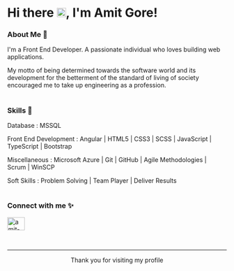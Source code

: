 # Hi there <img src="https://raw.githubusercontent.com/MartinHeinz/MartinHeinz/master/wave.gif" height="21">, I'm Amit Gore!

### About Me 🙌

I'm a Front End Developer. A passionate individual who loves building web applications.

My motto of being determined towards the software world and its development for the betterment of the standard of living of society encouraged me to take up engineering as a profession.

#

### Skills 🚀

Database : MSSQL

Front End Development : Angular | HTML5 | CSS3 | SCSS | JavaScript | TypeScript | Bootstrap

Miscellaneous : Microsoft Azure | Git | GitHub | Agile Methodologies | Scrum | WinSCP

Soft Skills : Problem Solving | Team Player | Deliver Results

#

### Connect with me ✨

<p align="left">
<a href="https://www.linkedin.com/in/amit-gore-32b880194/" target="blank"><img align="center" src="https://raw.githubusercontent.com/rahuldkjain/github-profile-readme-generator/master/src/images/icons/Social/linked-in-alt.svg" alt="amit-gore-32b880194" height="30" width="40" /></a>
</p>
<br />

----
<div align="center">
<p>Thank you for visiting my profile</p>
</div>

